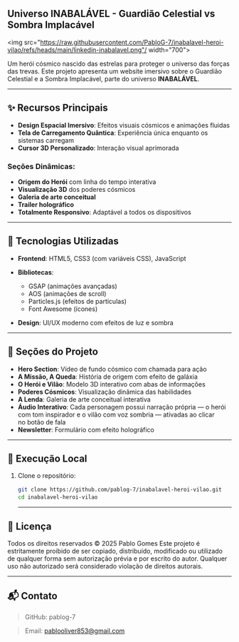 ## Universo INABALÁVEL - Guardião Celestial vs Sombra Implacável

 <img src="https://raw.githubusercontent.com/PabloG-7/inabalavel-heroi-vilao/refs/heads/main/linkedin-inabalavel.png"/ width="700">

Um herói cósmico nascido das estrelas para proteger o universo das forças das trevas. Este projeto apresenta um website imersivo sobre o Guardião Celestial e a Sombra Implacável, parte do universo **INABALÁVEL**.

---

## ✨ Recursos Principais

- **Design Espacial Imersivo**: Efeitos visuais cósmicos e animações fluidas  
- **Tela de Carregamento Quântica**: Experiência única enquanto os sistemas carregam  
- **Cursor 3D Personalizado**: Interação visual aprimorada  

### Seções Dinâmicas:

- **Origem do Herói** com linha do tempo interativa  
- **Visualização 3D** dos poderes cósmicos  
- **Galeria de arte conceitual**  
- **Trailer holográfico**  
- **Totalmente Responsivo**: Adaptável a todos os dispositivos

---

## 🚀 Tecnologias Utilizadas

- **Frontend**: HTML5, CSS3 (com variáveis CSS), JavaScript  
- **Bibliotecas**:  
  - GSAP (animações avançadas)  
  - AOS (animações de scroll)  
  - Particles.js (efeitos de partículas)  
  - Font Awesome (ícones)  

- **Design**: UI/UX moderno com efeitos de luz e sombra

---

## 🌌 Seções do Projeto

- **Hero Section**: Vídeo de fundo cósmico com chamada para ação  
- **A Missão, A Queda**: História de origem com efeito de galáxia  
- **O Herói e Vilão**: Modelo 3D interativo com abas de informações  
- **Poderes Cósmicos**: Visualização dinâmica das habilidades  
- **A Lenda**: Galeria de arte conceitual interativa
- **Áudio Interativo**: Cada personagem possui narração própria — o herói com tom inspirador e o vilão com voz sombria — ativadas ao clicar no botão de fala  
- **Newsletter**: Formulário com efeito holográfico

---

## 🚀 Execução Local

1. Clone o repositório:

   ```bash
   git clone https://github.com/pablog-7/inabalavel-heroi-vilao.git
   cd inabalavel-heroi-vilao
   ```
   
   ---

## 📜 Licença
Todos os direitos reservados © 2025 Pablo Gomes
Este projeto é estritamente proibido de ser copiado, distribuído, modificado ou utilizado de qualquer forma sem autorização prévia e por escrito do autor. Qualquer uso não autorizado será considerado violação de direitos autorais.

---

## 📬 Contato
>GitHub: pablog-7

>Email: pablooliver853@gmail.com

